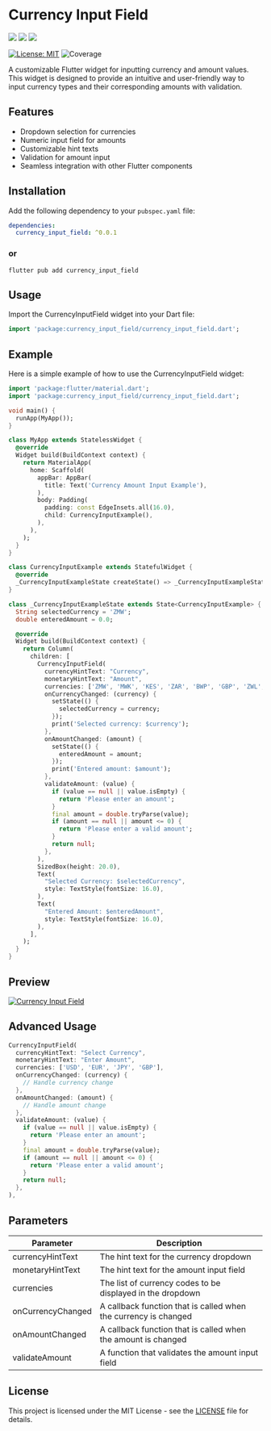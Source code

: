 # Currency Input Field

<img src="https://img.shields.io/pub/v/currency_input_field?style=for-the-badge">
<img src="https://img.shields.io/github/last-commit/Munyaradzi-Chigangawa/currency_input_field">
<img src="https://img.shields.io/twitter/url?label=Munyaradzi Chigangawa&style=social&url=https%3A%2F%2Ftwitter.com%2Fmchigangawa">

[![License: MIT][license_badge]][license_link]
![Coverage](./badge.svg)

[license_badge]: https://img.shields.io/badge/license-MIT-blue.svg
[license_link]: https://opensource.org/licenses/MIT


A customizable Flutter widget for inputting currency and amount values. This widget is designed to provide an intuitive and user-friendly way to input currency types and their corresponding amounts with validation.

## Features

- Dropdown selection for currencies
- Numeric input field for amounts
- Customizable hint texts
- Validation for amount input
- Seamless integration with other Flutter components

## Installation

Add the following dependency to your `pubspec.yaml` file:

```yaml
dependencies:
  currency_input_field: ^0.0.1
```

### or
```shell
flutter pub add currency_input_field
```

## Usage

Import the CurrencyInputField widget into your Dart file:

```dart
import 'package:currency_input_field/currency_input_field.dart';
```

## Example

Here is a simple example of how to use the CurrencyInputField widget:

```dart
import 'package:flutter/material.dart';
import 'package:currency_input_field/currency_input_field.dart';

void main() {
  runApp(MyApp());
}

class MyApp extends StatelessWidget {
  @override
  Widget build(BuildContext context) {
    return MaterialApp(
      home: Scaffold(
        appBar: AppBar(
          title: Text('Currency Amount Input Example'),
        ),
        body: Padding(
          padding: const EdgeInsets.all(16.0),
          child: CurrencyInputExample(),
        ),
      ),
    );
  }
}

class CurrencyInputExample extends StatefulWidget {
  @override
  _CurrencyInputExampleState createState() => _CurrencyInputExampleState();
}

class _CurrencyInputExampleState extends State<CurrencyInputExample> {
  String selectedCurrency = 'ZMW';
  double enteredAmount = 0.0;

  @override
  Widget build(BuildContext context) {
    return Column(
      children: [
        CurrencyInputField(
          currencyHintText: "Currency",
          monetaryHintText: "Amount",
          currencies: ['ZMW', 'MWK', 'KES', 'ZAR', 'BWP', 'GBP', 'ZWL', 'USD'],
          onCurrencyChanged: (currency) {
            setState(() {
              selectedCurrency = currency;
            });
            print('Selected currency: $currency');
          },
          onAmountChanged: (amount) {
            setState(() {
              enteredAmount = amount;
            });
            print('Entered amount: $amount');
          },
          validateAmount: (value) {
            if (value == null || value.isEmpty) {
              return 'Please enter an amount';
            }
            final amount = double.tryParse(value);
            if (amount == null || amount <= 0) {
              return 'Please enter a valid amount';
            }
            return null;
          },
        ),
        SizedBox(height: 20.0),
        Text(
          "Selected Currency: $selectedCurrency",
          style: TextStyle(fontSize: 16.0),
        ),
        Text(
          "Entered Amount: $enteredAmount",
          style: TextStyle(fontSize: 16.0),
        ),
      ],
    );
  }
}
```

## Preview 
[![Currency Input Field](https://raw.githubusercontent.com/Munyaradzi-Chigangawa/currency_input_field/master/screenshots/Screenshot_20240721_204210.png)](https://www.munyaradzichigangawa.co.zw)


## Advanced Usage
```dart
CurrencyInputField(
  currencyHintText: "Select Currency",
  monetaryHintText: "Enter Amount",
  currencies: ['USD', 'EUR', 'JPY', 'GBP'],
  onCurrencyChanged: (currency) {
    // Handle currency change
  },
  onAmountChanged: (amount) {
    // Handle amount change
  },
  validateAmount: (value) {
    if (value == null || value.isEmpty) {
      return 'Please enter an amount';
    }
    final amount = double.tryParse(value);
    if (amount == null || amount <= 0) {
      return 'Please enter a valid amount';
    }
    return null;
  },
),

```

## Parameters

| Parameter | Description |
| --- | --- |
| currencyHintText | The hint text for the currency dropdown |
| monetaryHintText | The hint text for the amount input field |
| currencies | The list of currency codes to be displayed in the dropdown |
| onCurrencyChanged | A callback function that is called when the currency is changed |
| onAmountChanged | A callback function that is called when the amount is changed |
| validateAmount | A function that validates the amount input field |

## License

This project is licensed under the MIT License - see the [LICENSE](LICENSE) file for details.
